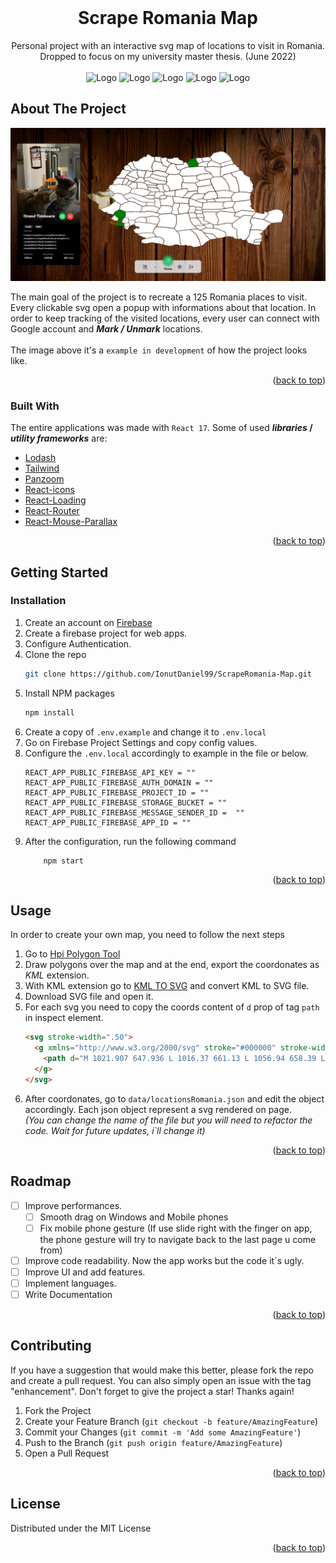 <div id="top"></div>

<!-- PROJECT LOGO -->
<br />
<div align="center">
<h1 align="center">Scrape Romania Map</h1>
  <p align="center">
    Personal project with an interactive svg map of locations to visit in Romania.
    <br />
    Dropped to focus on my university master thesis. (June 2022)
    <br />
    <br />
    <span>
        <img src="https://img.shields.io/badge/React-20232A?style=for-the-badge&logo=react&logoColor=61DAFB" alt="Logo" width="80" height="28">
        <img src="https://img.shields.io/badge/React_Router-CA4245?style=for-the-badge&logo=react-router&logoColor=white" alt="Logo" width="109" height="28">
        <img src="https://img.shields.io/badge/Tailwind_CSS-38B2AC?style=for-the-badge&logo=tailwind-css&logoColor=white" alt="Logo" width="109" height="28">
        <img src="https://img.shields.io/badge/firebase-ffca28?style=for-the-badge&logo=firebase&logoColor=black" alt="Logo" width="109" height="28">
        <img src="https://img.shields.io/badge/eslint-3A33D1?style=for-the-badge&logo=eslint&logoColor=white" alt="Logo" width="82" height="28">
    </span>
    <br />
  </p>
</div>

<!-- ABOUT THE PROJECT -->

## About The Project

![Scrape Romania Interactive Map](https://github.com/IonutDaniel99/ScrapeRomania-Map/blob/master/public/github/example.png)

The main goal of the project is to recreate a 125 Romania places to visit. Every clickable svg open a popup with informations about that location. In
order to keep tracking of the visited locations, every user can connect with Google account and **_Mark / Unmark_** locations.  
<br> The image above it's a `example in development` of how the project looks like.

<p align="right">(<a href="#top">back to top</a>)</p>

### Built With

The entire applications was made with `React 17`. Some of used **_libraries_ / _utility frameworks_** are:

- [Lodash](https://www.lodash.com)
- [Tailwind](https://www.tailwindcss.com)
- [Panzoom](https://github.com/anvaka/panzoom)
- [React-icons](https://react-icons.github.io/react-icons/)
- [React-Loading](https://www.npmjs.com/package/react-loading)
- [React-Router](https://reactrouter.com/)
- [React-Mouse-Parallax](https://www.npmjs.com/package/react-parallax-mouse)

<p align="right">(<a href="#top">back to top</a>)</p>

<!-- GETTING STARTED -->

## Getting Started

### Installation

1. Create an account on [Firebase](https://firebase.com)
2. Create a firebase project for web apps.
3. Configure Authentication.
4. Clone the repo
   ```sh
   git clone https://github.com/IonutDaniel99/ScrapeRomania-Map.git
   ```
5. Install NPM packages
   ```sh
   npm install
   ```
6. Create a copy of `.env.example` and change it to `.env.local`
7. Go on Firebase Project Settings and copy config values.
8. Configure the `.env.local` accordingly to example in the file or below.
   ```
   REACT_APP_PUBLIC_FIREBASE_API_KEY = ""
   REACT_APP_PUBLIC_FIREBASE_AUTH_DOMAIN = ""
   REACT_APP_PUBLIC_FIREBASE_PROJECT_ID = ""
   REACT_APP_PUBLIC_FIREBASE_STORAGE_BUCKET = ""
   REACT_APP_PUBLIC_FIREBASE_MESSAGE_SENDER_ID =  ""
   REACT_APP_PUBLIC_FIREBASE_APP_ID = ""
   ```
9. After the configuration, run the following command
   ```shell
       npm start
   ```

<p align="right">(<a href="#top">back to top</a>)</p>

<!-- USAGE EXAMPLES -->

## Usage

In order to create your own map, you need to follow the next steps

1. Go to [Hpi Polygon Tool](http://apps.headwallphotonics.com/)
2. Draw polygons over the map and at the end, export the coordonates as _KML_ extension.
3. With KML extension go to [KML TO SVG](https://products.aspose.app/gis/en/viewer/kml-to-svg) and convert KML to SVG file.
4. Download SVG file and open it.
5. For each svg you need to copy the coords content of `d` prop of tag `path` in inspect element.
   ```html
   <svg stroke-width=".50">
     <g xmlns="http://www.w3.org/2000/svg" stroke="#000000" stroke-width=".60" fill="#FFFFFF" aria-valuetext="test">
       <path d="M 1021.907 647.936 L 1016.37 661.13 L 1056.94 658.39 L 1062.66 649.77 L 1062.83 640.893 L 1021.907 647.936 Z" fill="white"></path>
     </g>
   </svg>
   ```
6. After coordonates, go to `data/locationsRomania.json` and edit the object accordingly. Each json object represent a svg rendered on page.  
   _(You can change the name of the file but you will need to refactor the code. Wait for future updates, i`ll change it)_

<p align="right">(<a href="#top">back to top</a>)</p>

<!-- ROADMAP -->

## Roadmap

- [ ] Improve performances.
  - [ ] Smooth drag on Windows and Mobile phones
  - [ ] Fix mobile phone gesture (If use slide right with the finger on app, the phone gesture will try to navigate back to the last page u come from)
- [ ] Improve code readability. Now the app works but the code it`s ugly.
- [ ] Improve UI and add features.
- [ ] Implement languages.
- [ ] Write Documentation

<p align="right">(<a href="#top">back to top</a>)</p>

<!-- CONTRIBUTING -->

## Contributing

If you have a suggestion that would make this better, please fork the repo and create a pull request. You can also simply open an issue with the tag
"enhancement". Don't forget to give the project a star! Thanks again!

1. Fork the Project
2. Create your Feature Branch (`git checkout -b feature/AmazingFeature`)
3. Commit your Changes (`git commit -m 'Add some AmazingFeature'`)
4. Push to the Branch (`git push origin feature/AmazingFeature`)
5. Open a Pull Request

<p align="right">(<a href="#top">back to top</a>)</p>

<!-- LICENSE -->

## License

Distributed under the MIT License

<p align="right">(<a href="#top">back to top</a>)</p>
